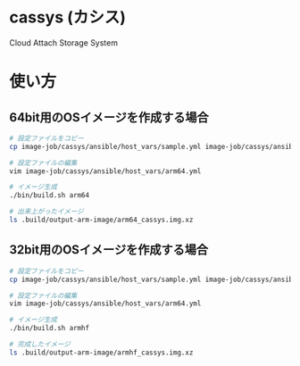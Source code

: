 # cassys (カシス)

Cloud Attach Storage System

# 使い方

## 64bit用のOSイメージを作成する場合

```bash
# 設定ファイルをコピー
cp image-job/cassys/ansible/host_vars/sample.yml image-job/cassys/ansible/host_vars/arm64.yml

# 設定ファイルの編集
vim image-job/cassys/ansible/host_vars/arm64.yml

# イメージ生成
./bin/build.sh arm64

# 出来上がったイメージ
ls .build/output-arm-image/arm64_cassys.img.xz
```

## 32bit用のOSイメージを作成する場合

```bash
# 設定ファイルをコピー
cp image-job/cassys/ansible/host_vars/sample.yml image-job/cassys/ansible/host_vars/armhf.yml

# 設定ファイルの編集
vim image-job/cassys/ansible/host_vars/arm64.yml

# イメージ生成
./bin/build.sh armhf

# 完成したイメージ
ls .build/output-arm-image/armhf_cassys.img.xz
```